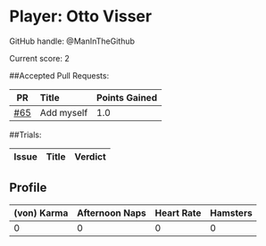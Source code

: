 # Player: Otto Visser

GitHub handle: @ManInTheGithub

Current score: 2

##Accepted Pull Requests:

|  PR | Title | Points Gained|
| --- |:-----|:------------|
| [#65](https://github.com/pimotte/nomic/pull/65) | Add myself | 1.0 |


##Trials:

| Issue | Title | Verdict|
| ----- |:-----|:------|


## Profile

| (von) Karma | Afternoon Naps | Heart Rate | Hamsters |
| ----------- | -------------- | ---------- | -------- |
|           0 |              0 |          0 |        0 |
